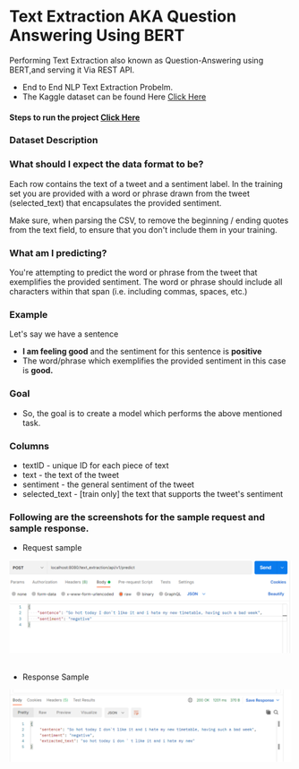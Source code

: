 # Text Extraction AKA Question Answering Using BERT

Performing Text Extraction also known as Question-Answering using BERT,and serving it Via REST API.

- End to End NLP  Text Extraction Probelm.
- The Kaggle dataset can be found Here [Click Here](https://www.kaggle.com/c/tweet-sentiment-extraction/data)

####  Steps to run the project [Click Here](https://github.com/R-aryan/Text_Extraction_AKA_Question_Answering_BERT/blob/main/backend/services/text_extraction/README.md)

### Dataset Description

### What should I expect the data format to be?
Each row contains the text of a tweet and a sentiment label. In the training set you are provided with a word or phrase drawn from the tweet (selected_text) that encapsulates the provided sentiment.

Make sure, when parsing the CSV, to remove the beginning / ending quotes from the text field, to ensure that you don't include them in your training.

### What am I predicting?

You're attempting to predict the word or phrase from the tweet that exemplifies the provided sentiment. The word or phrase should include all characters within that span (i.e. including commas, spaces, etc.)

### Example 
Let's say we have a sentence 
- **I am feeling good** and the sentiment for this sentence is **positive**
- The word/phrase which exemplifies the provided sentiment in this case is **good.**

### Goal
- So, the goal is to create a model which performs the above mentioned task.

### Columns
- textID - unique ID for each piece of text
- text - the text of the tweet
- sentiment - the general sentiment of the tweet
- selected_text - [train only] the text that supports the tweet's sentiment


### Following are the screenshots for the sample **request** and sample **response.**

- Request sample

![Sample request](https://github.com/R-aryan/Text_Extraction_AKA_Question_Answering_BERT/blob/main/msc/sample_request.png)
  <br>
  <br>
- Response Sample

![Sample response](https://github.com/R-aryan/Text_Extraction_AKA_Question_Answering_BERT/blob/main/msc/sample_response.png)
 
